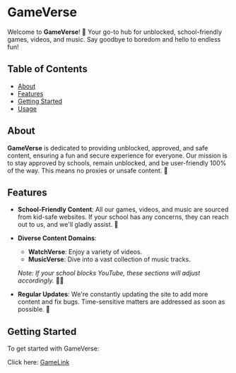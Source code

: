 # GameVerse

Welcome to **GameVerse**! 🎉 Your go-to hub for unblocked, school-friendly games, videos, and music. Say goodbye to boredom and hello to endless fun!

## Table of Contents

- [About](#about)
- [Features](#features)
- [Getting Started](#getting-started)
- [Usage](#usage)

## About

**GameVerse** is dedicated to providing unblocked, approved, and safe content, ensuring a fun and secure experience for everyone. Our mission is to stay approved by schools, remain unblocked, and be user-friendly 100% of the way. This means no proxies or unsafe content. 🚀

## Features

- **School-Friendly Content**: All our games, videos, and music are sourced from kid-safe websites. If your school has any concerns, they can reach out to us, and we'll gladly assist. 🏫

- **Diverse Content Domains**:
  - **WatchVerse**: Enjoy a variety of videos.
  - **MusicVerse**: Dive into a vast collection of music tracks.
  
  *Note: If your school blocks YouTube, these sections will adjust accordingly.* 🎥🎵

- **Regular Updates**: We're constantly updating the site to add more content and fix bugs. Time-sensitive matters are addressed as soon as possible. 🔄

## Getting Started

To get started with GameVerse:

Click here: [GameLink](https://gameverse.global.ssl.fastly.net)